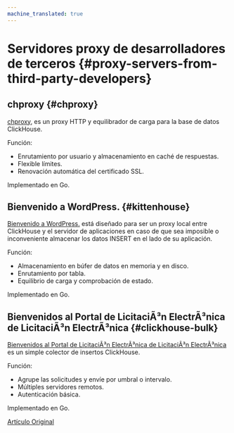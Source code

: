 ```yaml
---
machine_translated: true
---
```


# Servidores proxy de desarrolladores de terceros {#proxy-servers-from-third-party-developers}

## chproxy {#chproxy}

[chproxy](https://github.com/Vertamedia/chproxy), es un proxy HTTP y equilibrador de carga para la base de datos ClickHouse.

Función:

-   Enrutamiento por usuario y almacenamiento en caché de respuestas.
-   Flexible límites.
-   Renovación automática del certificado SSL.

Implementado en Go.

## Bienvenido a WordPress. {#kittenhouse}

[Bienvenido a WordPress.](https://github.com/VKCOM/kittenhouse) está diseñado para ser un proxy local entre ClickHouse y el servidor de aplicaciones en caso de que sea imposible o inconveniente almacenar los datos INSERT en el lado de su aplicación.

Función:

-   Almacenamiento en búfer de datos en memoria y en disco.
-   Enrutamiento por tabla.
-   Equilibrio de carga y comprobación de estado.

Implementado en Go.

## Bienvenidos al Portal de LicitaciÃ³n ElectrÃ³nica de LicitaciÃ³n ElectrÃ³nica {#clickhouse-bulk}

[Bienvenidos al Portal de LicitaciÃ³n ElectrÃ³nica de LicitaciÃ³n ElectrÃ³nica](https://github.com/nikepan/clickhouse-bulk) es un simple colector de insertos ClickHouse.

Función:

-   Agrupe las solicitudes y envíe por umbral o intervalo.
-   Múltiples servidores remotos.
-   Autenticación básica.

Implementado en Go.

[Artículo Original](https://clickhouse.tech/docs/es/interfaces/third-party/proxy/) <!--hide-->
